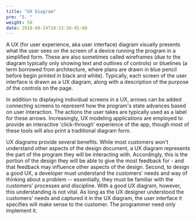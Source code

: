 ```yaml
---
title: "UX Diagram"
pre: "5. "
weight: 50
date: 2018-08-24T10:53:26-05:00
---
```


A UX (for user experience, aka user interface) diagram visually presents what the user sees on the screen of a device running the program in a simplified form.  These are also sometimes called wireframes (due to the diagram typically only showing text and outlines of controls) or bluelines (a term borrowed from architecture, where plans are drawn in blue pencil before begin printed in black and white). Typically, each screen of the user interface is drawn as a UX diagram, along with a description of the purpose of the controls on the page.

In addition to displaying individual screens in a UX, arrows can be added connecting screens to represent how the program's state advances based on user interaction.  The actions the user takes are typically used as a label for these arrows. Increasingly, UX modeling applications are employed to provide an interactive 'click-through' experience of the app, though most of these tools will also print a traditional diagram form.

UX diagrams provide several benefits. While most customers won't understand other aspects of the design document, a UX diagram represents the part of the program they will be interacting with. Accordingly, this is the portion of the design they will be able to give the most feedback for - and that feedback may influence other aspects of the design. Second, to design a good UX, a developer must understand the customers' needs and way of thinking about a problem -- essentially, they must be familiar with the customers' processes and discipline.  With a good UX diagram, however, this understanding is not vital. As long as the UX designer understood the customers' needs and captured it in the UX diagram, the user interface it specifies will make sense to the customer.  The programmer need only implement it.